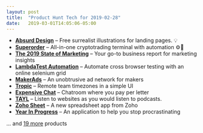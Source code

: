 ```yaml
---
layout: post
title:  "Product Hunt Tech for 2019-02-28"
date:   2019-03-01T14:05:06-05:00
---
```


* **[Absurd Design](https://www.producthunt.com/posts/absurd-design?utm_campaign=producthunt-api&utm_medium=api&utm_source=Application%3A+Daily+Digest+RSS+%28ID%3A+3202%29)** – Free surrealist illustrations for landing pages. 💡
* **[Superorder](https://www.producthunt.com/posts/superorder?utm_campaign=producthunt-api&utm_medium=api&utm_source=Application%3A+Daily+Digest+RSS+%28ID%3A+3202%29)** – All-in-one cryptotrading terminal with automation ⚙️💸
* **[The 2019 State of Marketing](https://www.producthunt.com/posts/the-2019-state-of-marketing?utm_campaign=producthunt-api&utm_medium=api&utm_source=Application%3A+Daily+Digest+RSS+%28ID%3A+3202%29)** – Your go-to business report for marketing insights
* **[LambdaTest Automation](https://www.producthunt.com/posts/lambdatest-automation?utm_campaign=producthunt-api&utm_medium=api&utm_source=Application%3A+Daily+Digest+RSS+%28ID%3A+3202%29)** – Automate cross browser testing with an online selenium grid
* **[MakerAds](https://www.producthunt.com/posts/makerads?utm_campaign=producthunt-api&utm_medium=api&utm_source=Application%3A+Daily+Digest+RSS+%28ID%3A+3202%29)** – An unobtrusive ad network for makers
* **[Tropic](https://www.producthunt.com/posts/tropic?utm_campaign=producthunt-api&utm_medium=api&utm_source=Application%3A+Daily+Digest+RSS+%28ID%3A+3202%29)** – Remote team timezones in a simple UI
* **[Expensive Chat](https://www.producthunt.com/posts/expensive-chat?utm_campaign=producthunt-api&utm_medium=api&utm_source=Application%3A+Daily+Digest+RSS+%28ID%3A+3202%29)** – Chatroom where you pay per letter
* **[TAYL](https://www.producthunt.com/posts/tayl?utm_campaign=producthunt-api&utm_medium=api&utm_source=Application%3A+Daily+Digest+RSS+%28ID%3A+3202%29)** – Listen to websites as you would listen to podcasts.
* **[Zoho Sheet](https://www.producthunt.com/posts/zoho-sheet?utm_campaign=producthunt-api&utm_medium=api&utm_source=Application%3A+Daily+Digest+RSS+%28ID%3A+3202%29)** – A new spreadsheet app from Zoho
* **[Year In Progress](https://www.producthunt.com/posts/year-in-progress-2?utm_campaign=producthunt-api&utm_medium=api&utm_source=Application%3A+Daily+Digest+RSS+%28ID%3A+3202%29)** – An application to help you stop procrastinating

… and [19 more](https://www.producthunt.com/tech) products